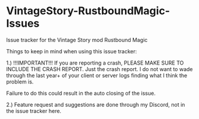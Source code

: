 # VintageStory-RustboundMagic-Issues
Issue tracker for the Vintage Story mod Rustbound Magic

Things to keep in mind when using this issue tracker:

1.) !!!IMPORTANT!!! If you are reporting a crash, PLEASE MAKE SURE TO INCLUDE THE CRASH REPORT. Just the crash report. I do not want to wade through the last year+ of your client or server logs finding what I think the problem is. 

  Failure to do this could result in the auto closing of the issue.

2.) Feature request and suggestions are done through my Discord, not in the issue tracker here. 
